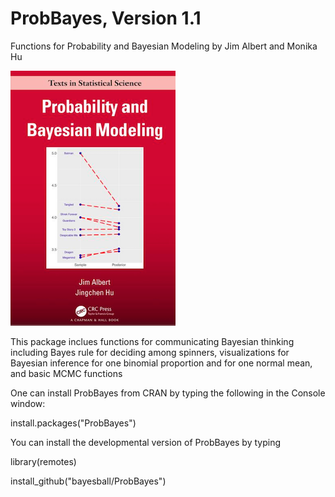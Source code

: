 # ProbBayes, Version 1.1
Functions for Probability and Bayesian Modeling by Jim Albert and Monika Hu

![GitHub Logo](/images/probbayeslittle.png)

This package inclues functions for communicating Bayesian thinking including Bayes rule for deciding among spinners, visualizations for Bayesian inference for one binomial proportion and for one normal mean, and basic MCMC functions

One can install ProbBayes from CRAN by typing the following in the Console window:

install.packages("ProbBayes")

You can install the developmental version of ProbBayes by typing

library(remotes)

install_github("bayesball/ProbBayes")
